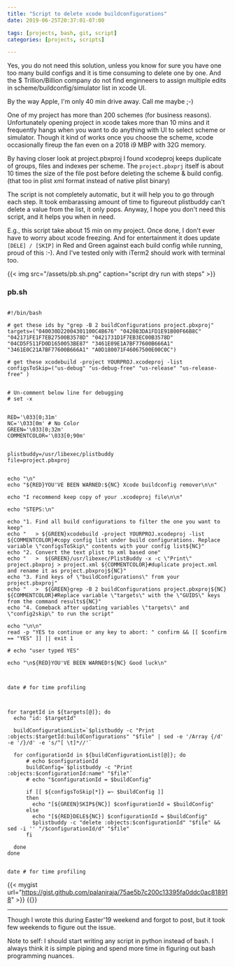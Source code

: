 ```yaml
---
title: "Script to delete xcode buildconfigurations"
date: 2019-06-25T20:37:01-07:00

tags: [projects, bash, git, script]
categories: [projects, scripts]

---
```


Yes, you do not need this solution, unless you know for sure you have one too many build configs and it is time consuming to delete one by one. And the $ Trillion/Billion company do not find enginneers to assign multiple edits in scheme/buildconfig/simulator list in xcode UI. 

By the way Apple, I'm only 40 min drive away. Call me maybe ;-)


One of my project has more than 200 schemes (for business reasons). Unfortunately opening project in xcode takes more than 10 mins and it frequently hangs when you want to do anything with UI to select scheme or simulator. Though it kind of works once you choose the scheme, xcode occasionally fireup the fan even on a 2018 i9 MBP with 32G memory.

By having closer look at project.pbxproj I found xcodeproj keeps duplicate of groups, files and indexes per scheme. The `project.pbxprj` itself is about 10 times the size of the file post before deleting the scheme & build config. (that too in plist xml format instead of native plist binary)

The script is not completely automatic, but it will help you to go through each step. It took embarassing amount of time to figureout plistbuddy can't delete a value from the list, it only pops. Anyway, I hope you don't need this script, and it helps you when in need.

E.g., this script take about 15 min on my project. Once done, I don't ever have to worry about xcode freezing. And for entertainment it does update `[DELE] / [SKIP]` in Red and Green against each build config while running, proud of this :-). And I've tested only with iTerm2 should work with terminal too.

{{< img src="/assets/pb.sh.png"  caption="script dry run with steps" >}}

### pb.sh

```

#!/bin/bash

# get these ids by "grep -B 2 buildConfigurations project.pbxproj"
targets=("040030D22004301100C4B676" "0420B3DA1FD1E91B00F66B8C" "042171FE1F7EB27500B3578D" "0421731D1F7EB3EC00B3578D" "04CD5F511FD0D1650053BE87" "3461E09E1A7BF77600B666A1" "3461E0C21A7BF77600B666A1" "A0D180071F46067500E00C0C")

# get these xcodebuild -project YOURPROJ.xcodeproj -list
configsToSkip=("us-debug" "us-debug-free" "us-release" "us-release-free" )


# Un-comment below line for debugging
# set -x


RED='\033[0;31m'
NC='\033[0m' # No Color
GREEN='\033[0;32m'
COMMENTCOLOR='\033[0;90m'


plistbuddy=/usr/libexec/plistbuddy
file=project.pbxproj


echo "\n"
echo "${RED}YOU'VE BEEN WARNED:${NC} Xcode buildconfig remover\n\n"

echo "I recommend keep copy of your .xcodeproj file\n\n"

echo "STEPS:\n"

echo "1. Find all build configurations to filter the one you want to keep"
echo "   > ${GREEN}xcodebuild -project YOURPROJ.xcodeproj -list ${COMMENTCOLOR}#copy config list under build configurations. Replace variable \"configsToSkip\" contents with your config list${NC}"
echo "2. Convert the text plist to xml based one"
echo "   >  ${GREEN}/usr/libexec/PlistBuddy -x -c \"Print\" project.pbxproj > project.xml ${COMMENTCOLOR}#duplicate project.xml and rename it as project.pbxproj${NC}"
echo "3. Find keys of \"buildConfigurations\" from your project.pbxproj"
echo "   >  ${GREEN}grep -B 2 buildConfigurations project.pbxproj${NC} ${COMMENTCOLOR}#Replace variable \"targets\" with the \"GUIDS\" keys from the command results${NC}"
echo "4. Comeback after updating variables \"targets\" and \"config2skip\" to run the script"

echo "\n\n"
read -p "YES to continue or any key to abort: " confirm && [[ $confirm == "YES" ]] || exit 1

# echo "user typed YES"

echo "\n${RED}YOU'VE BEEN WARNED!${NC} Good luck\n"



date # for time profiling



for targetId in ${targets[@]}; do
  echo "id: $targetId"
  
  buildConfigurationList=`$plistbuddy -c "Print :objects:$targetId:buildConfigurations" "$file" | sed -e '/Array {/d' -e '/}/d' -e 's/^[ \t]*//'`

  for configurationId in ${buildConfigurationList[@]}; do
      # echo $configurationId
      buildConfig=`$plistbuddy -c "Print :objects:$configurationId:name" "$file"`
      # echo "$configurationId = $buildConfig"
      
      if [[ ${configsToSkip[*]} =~ $buildConfig ]]
      then
        echo "[${GREEN}SKIP${NC}] $configurationId = $buildConfig"
      else
        echo "[${RED}DELE${NC}] $configurationId = $buildConfig"
        $plistbuddy -c "delete :objects:$configurationId" "$file" && sed -i '' "/$configurationId/d" "$file"
      fi

  done
done


date # for time profiling

```


<!-- {{<gist palaniraja 75ae5b7c200c13395fa0ddc0ac818918>}} -->
{{< mygist url="https://gist.github.com/palaniraja/75ae5b7c200c13395fa0ddc0ac818918" >}}
{{<noscript url="https://gist.github.com/palaniraja/75ae5b7c200c13395fa0ddc0ac818918">}}


---

Though I wrote this during Easter'19 weekend and forgot to post, but it took few weekends to figure out the issue.

Note to self: I should start writing any script in python instead of bash. I always think it is simple piping and spend more time in figuring out bash programming nuances.
